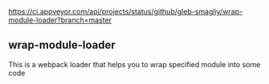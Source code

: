 https://ci.appveyor.com/api/projects/status/github/gleb-smagliy/wrap-module-loader?branch=master

## wrap-module-loader

This is a webpack loader that helps you to wrap specified module into some code